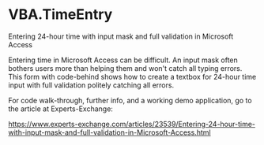 # VBA.TimeEntry
Entering 24-hour time with input mask and full validation in Microsoft Access

Entering time in Microsoft Access can be difficult. An input mask often bothers users more than helping them and won't catch all typing errors.
This form with code-behind shows how to create a textbox for 24-hour time input with full validation politely catching all errors. 

For code walk-through, further info, and a working demo application, go to the article at Experts-Exchange: 

https://www.experts-exchange.com/articles/23539/Entering-24-hour-time-with-input-mask-and-full-validation-in-Microsoft-Access.html
